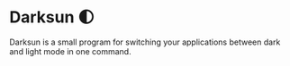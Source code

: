 # Darksun 🌓

Darksun is a small program for switching your applications between dark and
light mode in one command.
